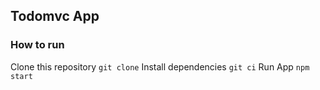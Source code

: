 ## Todomvc App

### How to run
Clone this repository `git clone`
Install dependencies `git ci`
Run App `npm start`